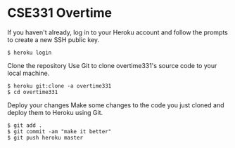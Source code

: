 # CSE331 Overtime

If you haven't already, log in to your Heroku account and follow the prompts to create a new SSH public key.
```
$ heroku login
```
Clone the repository
Use Git to clone overtime331's source code to your local machine.
```
$ heroku git:clone -a overtime331
$ cd overtime331
```
Deploy your changes
Make some changes to the code you just cloned and deploy them to Heroku using Git.
```
$ git add .
$ git commit -am "make it better"
$ git push heroku master
```